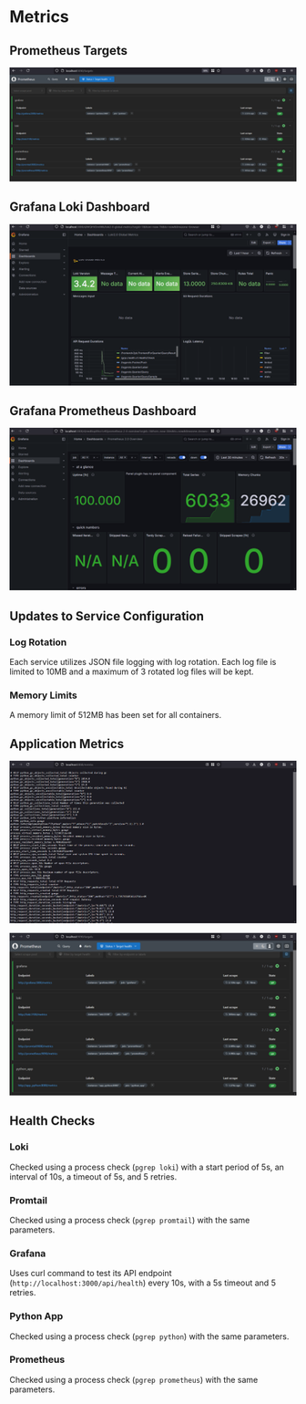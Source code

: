 # Metrics

## Prometheus Targets

![Prometheus Targets](assets/prom_targets.png)

## Grafana Loki Dashboard

![Grafana Loki Dashboard](assets/grafana_dashboard_loki.png)

## Grafana Prometheus Dashboard

![Grafana Prometheus Dashboard](assets/grafana_dashboard_prometheus.png)

## Updates to Service Configuration

### Log Rotation
  
  Each service utilizes JSON file logging with log rotation. Each log file is limited to 10MB and a maximum of 3 rotated log files will be kept.

### Memory Limits

  A memory limit of 512MB has been set for all containers.

## Application Metrics

![Python Metrics](assets/python_metrics.png)

![Prometheus Targets](assets/prom_targets_2.png)

## Health Checks

### Loki

Checked using a process check (`pgrep loki`) with a start period of 5s, an interval of 10s, a timeout of 5s, and 5 retries.

### Promtail

Checked using a process check (`pgrep promtail`) with the same parameters.

### Grafana

Uses curl command to test its API endpoint (`http://localhost:3000/api/health`) every 10s, with a 5s timeout and 5 retries.

### Python App

Checked using a process check (`pgrep python`) with the same parameters.

### Prometheus

Checked using a process check (`pgrep prometheus`) with the same parameters.
